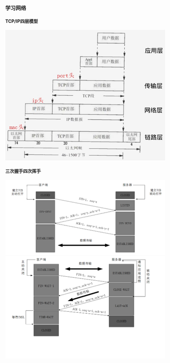 ### 学习网络

#### TCP/IP四层模型

![img](images/tcpip4layers.jpg)

#### 三次握手四次挥手

![img](images/tcp_connect.png)
![img](images/tcp_close.png)